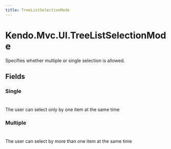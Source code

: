 ```yaml
---
title: TreeListSelectionMode
---
```


# Kendo.Mvc.UI.TreeListSelectionMode
Specifies whether multiple or single selection is allowed.


## Fields


### Single
#
The user can select only by one item at the same time

### Multiple
#
The user can select by more than one item at the same time




